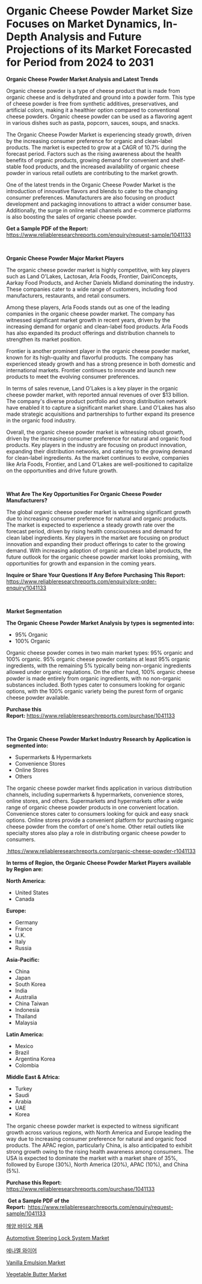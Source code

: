 <p><h1>Organic Cheese Powder Market Size Focuses on Market Dynamics, In-Depth Analysis and Future Projections of its Market Forecasted for Period from 2024 to 2031</h1></p><p><strong>Organic Cheese Powder Market Analysis and Latest Trends</strong></p>
<p><p>Organic cheese powder is a type of cheese product that is made from organic cheese and is dehydrated and ground into a powder form. This type of cheese powder is free from synthetic additives, preservatives, and artificial colors, making it a healthier option compared to conventional cheese powders. Organic cheese powder can be used as a flavoring agent in various dishes such as pasta, popcorn, sauces, soups, and snacks.</p><p>The Organic Cheese Powder Market is experiencing steady growth, driven by the increasing consumer preference for organic and clean-label products. The market is expected to grow at a CAGR of 10.7% during the forecast period. Factors such as the rising awareness about the health benefits of organic products, growing demand for convenient and shelf-stable food products, and the increased availability of organic cheese powder in various retail outlets are contributing to the market growth.</p><p>One of the latest trends in the Organic Cheese Powder Market is the introduction of innovative flavors and blends to cater to the changing consumer preferences. Manufacturers are also focusing on product development and packaging innovations to attract a wider consumer base. Additionally, the surge in online retail channels and e-commerce platforms is also boosting the sales of organic cheese powder.</p></p>
<p><strong>Get a Sample PDF of the Report:&nbsp;</strong> <a href="https://www.reliableresearchreports.com/enquiry/request-sample/1041133">https://www.reliableresearchreports.com/enquiry/request-sample/1041133</a></p>
<p>&nbsp;</p>
<p><strong>Organic Cheese Powder Major Market Players</strong></p>
<p><p>The organic cheese powder market is highly competitive, with key players such as Land O'Lakes, Lactosan, Arla Foods, Frontier, DairiConcepts, Aarkay Food Products, and Archer Daniels Midland dominating the industry. These companies cater to a wide range of customers, including food manufacturers, restaurants, and retail consumers.</p><p>Among these players, Arla Foods stands out as one of the leading companies in the organic cheese powder market. The company has witnessed significant market growth in recent years, driven by the increasing demand for organic and clean-label food products. Arla Foods has also expanded its product offerings and distribution channels to strengthen its market position.</p><p>Frontier is another prominent player in the organic cheese powder market, known for its high-quality and flavorful products. The company has experienced steady growth and has a strong presence in both domestic and international markets. Frontier continues to innovate and launch new products to meet the evolving consumer preferences.</p><p>In terms of sales revenue, Land O'Lakes is a key player in the organic cheese powder market, with reported annual revenues of over $13 billion. The company's diverse product portfolio and strong distribution network have enabled it to capture a significant market share. Land O'Lakes has also made strategic acquisitions and partnerships to further expand its presence in the organic food industry.</p><p>Overall, the organic cheese powder market is witnessing robust growth, driven by the increasing consumer preference for natural and organic food products. Key players in the industry are focusing on product innovation, expanding their distribution networks, and catering to the growing demand for clean-label ingredients. As the market continues to evolve, companies like Arla Foods, Frontier, and Land O'Lakes are well-positioned to capitalize on the opportunities and drive future growth.</p></p>
<p>&nbsp;</p>
<p><strong>What Are The Key Opportunities For Organic Cheese Powder Manufacturers?</strong></p>
<p><p>The global organic cheese powder market is witnessing significant growth due to increasing consumer preference for natural and organic products. The market is expected to experience a steady growth rate over the forecast period, driven by rising health consciousness and demand for clean label ingredients. Key players in the market are focusing on product innovation and expanding their product offerings to cater to the growing demand. With increasing adoption of organic and clean label products, the future outlook for the organic cheese powder market looks promising, with opportunities for growth and expansion in the coming years.</p></p>
<p><strong>Inquire or Share Your Questions If Any Before Purchasing This Report:</strong> <a href="https://www.reliableresearchreports.com/enquiry/pre-order-enquiry/1041133">https://www.reliableresearchreports.com/enquiry/pre-order-enquiry/1041133</a></p>
<p>&nbsp;</p>
<p><strong>Market Segmentation</strong></p>
<p><strong>The Organic Cheese Powder Market Analysis by types is segmented into:</strong></p>
<p><ul><li>95% Organic</li><li>100% Organic</li></ul></p>
<p><p>Organic cheese powder comes in two main market types: 95% organic and 100% organic. 95% organic cheese powder contains at least 95% organic ingredients, with the remaining 5% typically being non-organic ingredients allowed under organic regulations. On the other hand, 100% organic cheese powder is made entirely from organic ingredients, with no non-organic substances included. Both types cater to consumers looking for organic options, with the 100% organic variety being the purest form of organic cheese powder available.</p></p>
<p><strong>Purchase this Report:&nbsp;</strong><a href="https://www.reliableresearchreports.com/purchase/1041133">https://www.reliableresearchreports.com/purchase/1041133</a></p>
<p>&nbsp;</p>
<p><strong>The Organic Cheese Powder Market Industry Research by Application is segmented into:</strong></p>
<p><ul><li>Supermarkets & Hypermarkets</li><li>Convenience Stores</li><li>Online Stores</li><li>Others</li></ul></p>
<p><p>The organic cheese powder market finds application in various distribution channels, including supermarkets & hypermarkets, convenience stores, online stores, and others. Supermarkets and hypermarkets offer a wide range of organic cheese powder products in one convenient location. Convenience stores cater to consumers looking for quick and easy snack options. Online stores provide a convenient platform for purchasing organic cheese powder from the comfort of one's home. Other retail outlets like specialty stores also play a role in distributing organic cheese powder to consumers.</p></p>
<p><a href="https://www.reliableresearchreports.com/organic-cheese-powder-r1041133">&nbsp;https://www.reliableresearchreports.com/organic-cheese-powder-r1041133</a></p>
<p><strong>In terms of Region, the Organic Cheese Powder Market Players available by Region are:</strong></p>
<p>
    <p> <strong> North America: </strong>
        <ul>
            <li>United States</li>
            <li>Canada</li>
        </ul>
        </p> 
    <p> <strong> Europe: </strong>
        <ul>
            <li>Germany</li>
            <li>France</li>
            <li>U.K.</li>
            <li>Italy</li>
            <li>Russia</li>
        </ul>
        </p> 
    <p> <strong> Asia-Pacific: </strong>
        <ul>
            <li>China</li>
            <li>Japan</li>
            <li>South Korea</li>
            <li>India</li>
            <li>Australia</li>
            <li>China Taiwan</li>
            <li>Indonesia</li>
            <li>Thailand</li>
            <li>Malaysia</li>
        </ul>
        </p> 
    <p> <strong> Latin America: </strong>
        <ul>
            <li>Mexico</li>
            <li>Brazil</li>
            <li>Argentina Korea</li>
            <li>Colombia</li>
        </ul>
        </p> 
    <p> <strong> Middle East & Africa: </strong>
        <ul>
            <li>Turkey</li>
            <li>Saudi</li>
            <li>Arabia</li>
            <li>UAE</li>
            <li>Korea</li>
        </ul>
    </p>
    </p>
<p><p>The organic cheese powder market is expected to witness significant growth across various regions, with North America and Europe leading the way due to increasing consumer preference for natural and organic food products. The APAC region, particularly China, is also anticipated to exhibit strong growth owing to the rising health awareness among consumers. The USA is expected to dominate the market with a market share of 35%, followed by Europe (30%), North America (20%), APAC (10%), and China (5%).</p></p>
<p><strong>Purchase this Report: </strong><a href="https://www.reliableresearchreports.com/purchase/1041133">https://www.reliableresearchreports.com/purchase/1041133</a></p>
<p>&nbsp;<strong>Get a Sample PDF of the Report:&nbsp;&nbsp;</strong><a href="https://www.reliableresearchreports.com/enquiry/request-sample/1041133">https://www.reliableresearchreports.com/enquiry/request-sample/1041133</a></p>
<p><strong></strong></p>
<p><p><a href="https://github.com/vsr06p4p49/Market-Research-Report-List-1/blob/main/440511817048.md">해양 바이오 제품</a></p><p><a href="https://issuu.com/reportprime-2/docs/automotive-steering-lock-system-market-size-2030.p">Automotive Steering Lock System Market</a></p><p><a href="https://github.com/Penelolack456456/Market-Research-Report-List-1/blob/main/823109317049.md">에나멜 와이어</a></p><p><a href="https://github.com/johnbach50/Market-Research-Report-List-2/blob/main/vanilla-emulsion-market.md">Vanilla Emulsion Market</a></p><p><a href="https://github.com/pjcfca/Market-Research-Report-List-2/blob/main/vegetable-butter-market.md">Vegetable Butter Market</a></p></p>